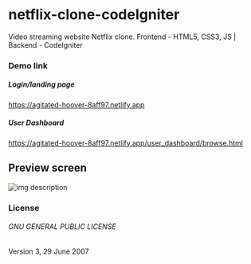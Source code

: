 # netflix-clone-codeIgniter
Video streaming website Netflix clone. Frontend - HTML5, CSS3, JS | Backend - CodeIgniter

### Demo link 

##### Login/landing page
https://agitated-hoover-8aff97.netlify.app

##### User Dashboard
https://agitated-hoover-8aff97.netlify.app/user_dashboard/browse.html

## Preview screen
![img description](https://github.com/Rajesh-Royal/netflix-clone-cideigniter/blob/master/images/screenshot.jpg)


### License 

 ###### GNU GENERAL PUBLIC LICENSE
 Version 3, 29 June 2007
